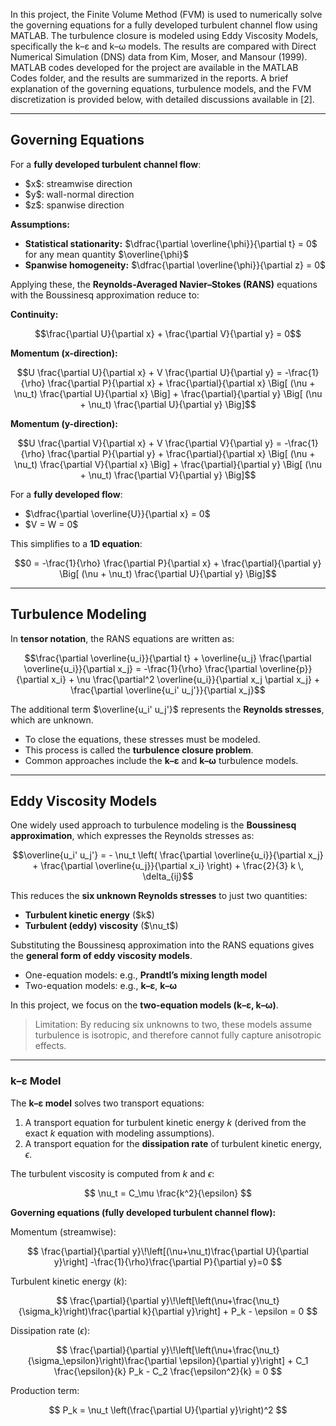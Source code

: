 In this project, the Finite Volume Method (FVM) is used to numerically solve the governing equations for a fully developed turbulent channel flow using MATLAB. The turbulence closure is modeled using Eddy Viscosity Models, specifically the k–ε and k–ω models. The results are compared with Direct Numerical Simulation (DNS) data from Kim, Moser, and Mansour (1999). MATLAB codes developed for the project are available in the MATLAB Codes folder, and the results are summarized in the reports. A brief explanation of the governing equations, turbulence models, and the FVM discretization is provided below, with detailed discussions available in [2].

---

## Governing Equations

For a **fully developed turbulent channel flow**:

* \$x\$: streamwise direction
* \$y\$: wall-normal direction
* \$z\$: spanwise direction

**Assumptions:**

* **Statistical stationarity:** \$\dfrac{\partial \overline{\phi}}{\partial t} = 0\$ for any mean quantity \$\overline{\phi}\$
* **Spanwise homogeneity:** \$\dfrac{\partial \overline{\phi}}{\partial z} = 0\$

Applying these, the **Reynolds-Averaged Navier–Stokes (RANS)** equations with the Boussinesq approximation reduce to:

**Continuity:**

```math
\frac{\partial U}{\partial x} + \frac{\partial V}{\partial y} = 0
```

**Momentum (x-direction):**

```math
U \frac{\partial U}{\partial x} + V \frac{\partial U}{\partial y}
= -\frac{1}{\rho} \frac{\partial P}{\partial x}
+ \frac{\partial}{\partial x} \Big[ (\nu + \nu_t) \frac{\partial U}{\partial x} \Big]
+ \frac{\partial}{\partial y} \Big[ (\nu + \nu_t) \frac{\partial U}{\partial y} \Big]
```

**Momentum (y-direction):**

```math
U \frac{\partial V}{\partial x} + V \frac{\partial V}{\partial y}
= -\frac{1}{\rho} \frac{\partial P}{\partial y}
+ \frac{\partial}{\partial x} \Big[ (\nu + \nu_t) \frac{\partial V}{\partial x} \Big]
+ \frac{\partial}{\partial y} \Big[ (\nu + \nu_t) \frac{\partial V}{\partial y} \Big]
```

For a **fully developed flow**:

* \$\dfrac{\partial \overline{U}}{\partial x} = 0\$
* \$V = W = 0\$

This simplifies to a **1D equation**:

```math
0 = -\frac{1}{\rho} \frac{\partial P}{\partial x}
+ \frac{\partial}{\partial y} \Big[ (\nu + \nu_t) \frac{\partial U}{\partial y} \Big]
```

---

## Turbulence Modeling

In **tensor notation**, the RANS equations are written as:

```math
\frac{\partial \overline{u_i}}{\partial t} +
\overline{u_j} \frac{\partial \overline{u_i}}{\partial x_j}
= -\frac{1}{\rho} \frac{\partial \overline{p}}{\partial x_i}
+ \nu \frac{\partial^2 \overline{u_i}}{\partial x_j \partial x_j}
+ \frac{\partial \overline{u_i' u_j'}}{\partial x_j}
```

The additional term \$\overline{u\_i' u\_j'}\$ represents the **Reynolds stresses**, which are unknown.

* To close the equations, these stresses must be modeled.
* This process is called the **turbulence closure problem**.
* Common approaches include the **k–ε** and **k–ω** turbulence models.

---

## Eddy Viscosity Models

One widely used approach to turbulence modeling is the **Boussinesq approximation**, which expresses the Reynolds stresses as:

```math
\overline{u_i' u_j'} =
- \nu_t \left( \frac{\partial \overline{u_i}}{\partial x_j}
+ \frac{\partial \overline{u_j}}{\partial x_i} \right)
+ \frac{2}{3} k \, \delta_{ij}
```

This reduces the **six unknown Reynolds stresses** to just two quantities:

* **Turbulent kinetic energy** (\$k\$)
* **Turbulent (eddy) viscosity** (\$\nu\_t\$)

Substituting the Boussinesq approximation into the RANS equations gives the **general form of eddy viscosity models**.

* One-equation models: e.g., **Prandtl’s mixing length model**
* Two-equation models: e.g., **k–ε**, **k–ω**

In this project, we focus on the **two-equation models (k–ε, k–ω)**.

>  Limitation: By reducing six unknowns to two, these models assume turbulence is isotropic, and therefore cannot fully capture anisotropic effects.

---
### k–ε Model

The **k–ε model** solves two transport equations:

1. A transport equation for turbulent kinetic energy $k$ (derived from the exact $k$ equation with modeling assumptions).  
2. A transport equation for the **dissipation rate** of turbulent kinetic energy, $\epsilon$.

The turbulent viscosity is computed from $k$ and $\epsilon$:

$$
\nu_t = C_\mu \frac{k^2}{\epsilon}
$$

**Governing equations (fully developed turbulent channel flow):**

Momentum (streamwise):

$$
\frac{\partial}{\partial y}\!\left[(\nu+\nu_t)\frac{\partial U}{\partial y}\right] -\frac{1}{\rho}\frac{\partial P}{\partial y}=0
$$

Turbulent kinetic energy $(k)$:

$$
\frac{\partial}{\partial y}\!\left[\left(\nu+\frac{\nu_t}{\sigma_k}\right)\frac{\partial k}{\partial y}\right] + P_k - \epsilon = 0 
$$

Dissipation rate $(\epsilon)$:

$$
\frac{\partial}{\partial y}\!\left[\left(\nu+\frac{\nu_t}{\sigma_\epsilon}\right)\frac{\partial \epsilon}{\partial y}\right] + C_1 \frac{\epsilon}{k} P_k - C_2 \frac{\epsilon^2}{k} = 0
$$

Production term:

$$
P_k = \nu_t \left(\frac{\partial U}{\partial y}\right)^2
$$






